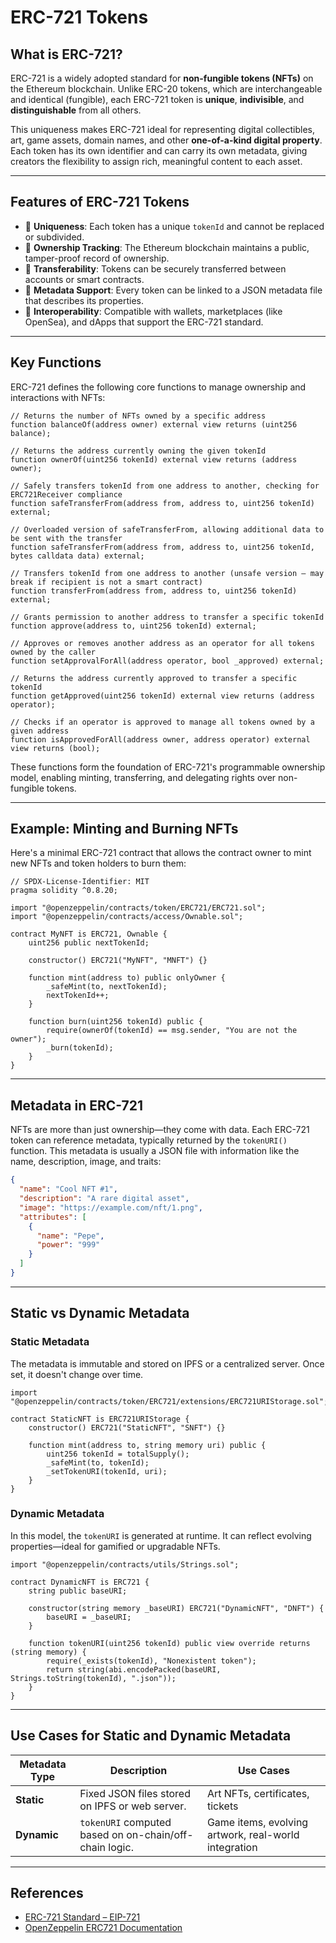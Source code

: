 # ERC-721 Tokens

## What is ERC-721?

ERC-721 is a widely adopted standard for **non-fungible tokens (NFTs)** on the Ethereum blockchain. Unlike ERC-20 tokens, which are interchangeable and identical (fungible), each ERC-721 token is **unique**, **indivisible**, and **distinguishable** from all others.

This uniqueness makes ERC-721 ideal for representing digital collectibles, art, game assets, domain names, and other **one-of-a-kind digital property**. Each token has its own identifier and can carry its own metadata, giving creators the flexibility to assign rich, meaningful content to each asset.

---

## Features of ERC-721 Tokens

- 🎯 **Uniqueness**: Each token has a unique `tokenId` and cannot be replaced or subdivided.
- 👤 **Ownership Tracking**: The Ethereum blockchain maintains a public, tamper-proof record of ownership.
- 🔄 **Transferability**: Tokens can be securely transferred between accounts or smart contracts.
- 🧾 **Metadata Support**: Every token can be linked to a JSON metadata file that describes its properties.
- 🔗 **Interoperability**: Compatible with wallets, marketplaces (like OpenSea), and dApps that support the ERC-721 standard.

---

## Key Functions

ERC-721 defines the following core functions to manage ownership and interactions with NFTs:

```solidity
// Returns the number of NFTs owned by a specific address
function balanceOf(address owner) external view returns (uint256 balance);

// Returns the address currently owning the given tokenId
function ownerOf(uint256 tokenId) external view returns (address owner);

// Safely transfers tokenId from one address to another, checking for ERC721Receiver compliance
function safeTransferFrom(address from, address to, uint256 tokenId) external;

// Overloaded version of safeTransferFrom, allowing additional data to be sent with the transfer
function safeTransferFrom(address from, address to, uint256 tokenId, bytes calldata data) external;

// Transfers tokenId from one address to another (unsafe version – may break if recipient is not a smart contract)
function transferFrom(address from, address to, uint256 tokenId) external;

// Grants permission to another address to transfer a specific tokenId
function approve(address to, uint256 tokenId) external;

// Approves or removes another address as an operator for all tokens owned by the caller
function setApprovalForAll(address operator, bool _approved) external;

// Returns the address currently approved to transfer a specific tokenId
function getApproved(uint256 tokenId) external view returns (address operator);

// Checks if an operator is approved to manage all tokens owned by a given address
function isApprovedForAll(address owner, address operator) external view returns (bool);
```

These functions form the foundation of ERC-721's programmable ownership model, enabling minting, transferring, and delegating rights over non-fungible tokens.

---

## Example: Minting and Burning NFTs

Here's a minimal ERC-721 contract that allows the contract owner to mint new NFTs and token holders to burn them:

```solidity
// SPDX-License-Identifier: MIT
pragma solidity ^0.8.20;

import "@openzeppelin/contracts/token/ERC721/ERC721.sol";
import "@openzeppelin/contracts/access/Ownable.sol";

contract MyNFT is ERC721, Ownable {
    uint256 public nextTokenId;

    constructor() ERC721("MyNFT", "MNFT") {}

    function mint(address to) public onlyOwner {
        _safeMint(to, nextTokenId);
        nextTokenId++;
    }

    function burn(uint256 tokenId) public {
        require(ownerOf(tokenId) == msg.sender, "You are not the owner");
        _burn(tokenId);
    }
}
```

---

## Metadata in ERC-721

NFTs are more than just ownership—they come with data. Each ERC-721 token can reference metadata, typically returned by the `tokenURI()` function. This metadata is usually a JSON file with information like the name, description, image, and traits:

```json
{
  "name": "Cool NFT #1",
  "description": "A rare digital asset",
  "image": "https://example.com/nft/1.png",
  "attributes": [
    {
      "name": "Pepe",
      "power": "999"
    }
  ]
}
```

---

## Static vs Dynamic Metadata

### Static Metadata

The metadata is immutable and stored on IPFS or a centralized server. Once set, it doesn't change over time.

```solidity
import "@openzeppelin/contracts/token/ERC721/extensions/ERC721URIStorage.sol";

contract StaticNFT is ERC721URIStorage {
    constructor() ERC721("StaticNFT", "SNFT") {}

    function mint(address to, string memory uri) public {
        uint256 tokenId = totalSupply();
        _safeMint(to, tokenId);
        _setTokenURI(tokenId, uri);
    }
}
```

### Dynamic Metadata

In this model, the `tokenURI` is generated at runtime. It can reflect evolving properties—ideal for gamified or upgradable NFTs.

```solidity
import "@openzeppelin/contracts/utils/Strings.sol";

contract DynamicNFT is ERC721 {
    string public baseURI;

    constructor(string memory _baseURI) ERC721("DynamicNFT", "DNFT") {
        baseURI = _baseURI;
    }

    function tokenURI(uint256 tokenId) public view override returns (string memory) {
        require(_exists(tokenId), "Nonexistent token");
        return string(abi.encodePacked(baseURI, Strings.toString(tokenId), ".json"));
    }
}
```

---

## Use Cases for Static and Dynamic Metadata

| Metadata Type | Description | Use Cases |
|---------------|-------------|-----------|
| **Static**    | Fixed JSON files stored on IPFS or web server. | Art NFTs, certificates, tickets |
| **Dynamic**   | `tokenURI` computed based on on-chain/off-chain logic. | Game items, evolving artwork, real-world integration |

---

## References

- [ERC-721 Standard – EIP-721](https://eips.ethereum.org/EIPS/eip-721)
- [OpenZeppelin ERC721 Documentation](https://docs.openzeppelin.com/contracts/4.x/api/token/erc721)

